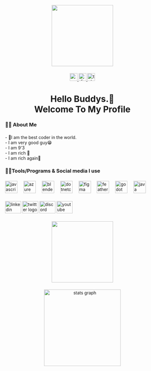 <div align="center">
  <img height="200" src="https://media2.giphy.com/media/v1.Y2lkPTc5MGI3NjExY2FjMDd4Y2hpc2I5cjMybHVyd3R5dGttNmxsN25ibHR5NW93MTR3byZlcD12MV9pbnRlcm5hbF9naWZfYnlfaWQmY3Q9Zw/WbDhQjgBrpUuk/giphy.gif"  />
</div>

###

<div align="center">
  <a href="https://www.youtube.com/@CerealPuffer" target="_blank">
    <img src="https://img.shields.io/static/v1?message=Youtube&logo=youtube&label=&color=FF0000&logoColor=white&labelColor=&style=for-the-badge" height="25" alt="youtube logo"  />
  </a>
  <a href="https://discord.com/users/877997694352764948" target="_blank">
    <img src="https://img.shields.io/static/v1?message=Discord&logo=discord&label=&color=7289DA&logoColor=white&labelColor=&style=for-the-badge" height="25" alt="discord logo"  />
  </a>
  <a href="https://t.me/qrexotwy" target="_blank">
    <img src="https://img.shields.io/static/v1?message=Telegram&logo=telegram&label=&color=2CA5E0&logoColor=white&labelColor=&style=for-the-badge" height="25" alt="telegram logo"  />
  </a>
</div>

###

<h1 align="center">Hello Buddys.👋<br>Welcome To My Profile</h1>

###

<h3 align="left">👩‍💻  About Me</h3>

###

<p align="left">- 🥇I am the best coder in the world.<br>- I am very good guy😁<br>- I am 9'3 <br>- I am rich 🤑<br>- I am rich again💸</p>

###

<h3 align="left">🧑‍💻Tools/Programs & Social media I use</h3>

###

<div align="left">
  <img src="https://cdn.jsdelivr.net/gh/devicons/devicon/icons/javascript/javascript-original.svg" height="40" alt="javascript logo"  />
  <img width="12" />
  <img src="https://cdn.jsdelivr.net/gh/devicons/devicon/icons/azure/azure-original.svg" height="40" alt="azure logo"  />
  <img width="12" />
  <img src="https://cdn.jsdelivr.net/gh/devicons/devicon/icons/blender/blender-original.svg" height="40" alt="blender logo"  />
  <img width="12" />
  <img src="https://cdn.jsdelivr.net/gh/devicons/devicon/icons/dotnetcore/dotnetcore-original.svg" height="40" alt="dotnetcore logo"  />
  <img width="12" />
  <img src="https://cdn.jsdelivr.net/gh/devicons/devicon/icons/figma/figma-original.svg" height="40" alt="figma logo"  />
  <img width="12" />
  <img src="https://cdn.jsdelivr.net/gh/devicons/devicon/icons/feathersjs/feathersjs-original.svg" height="40" alt="feathersjs logo"  />
  <img width="12" />
  <img src="https://cdn.jsdelivr.net/gh/devicons/devicon/icons/godot/godot-original.svg" height="40" alt="godot logo"  />
  <img width="12" />
  <img src="https://cdn.jsdelivr.net/gh/devicons/devicon/icons/java/java-original.svg" height="40" alt="java logo"  />
</div>

###

<div align="left">
  <img src="https://raw.githubusercontent.com/maurodesouza/profile-readme-generator/master/src/assets/icons/social/linkedin/default.svg" width="52" height="40" alt="linkedin logo"  />
  <img src="https://raw.githubusercontent.com/maurodesouza/profile-readme-generator/master/src/assets/icons/social/twitter/default.svg" width="52" height="40" alt="twitter logo"  />
  <img src="https://raw.githubusercontent.com/maurodesouza/profile-readme-generator/master/src/assets/icons/social/discord/default.svg" width="52" height="40" alt="discord logo"  />
  <img src="https://raw.githubusercontent.com/maurodesouza/profile-readme-generator/master/src/assets/icons/social/youtube/default.svg" width="52" height="40" alt="youtube logo"  />
</div>

###

<div align="center">
  <img height="200" src="https://media0.giphy.com/media/v1.Y2lkPTc5MGI3NjExeXMyMmMxdHozNHBwZTl6MG9kaXI0dXNydG84eXE4c3N4eDEyZThyNiZlcD12MV9pbnRlcm5hbF9naWZfYnlfaWQmY3Q9Zw/xThuW1N2Qe6OLKpfgI/giphy.gif"  />
</div>

###

<div align="center">
  <img src="https://github-readme-stats.vercel.app/api?username=qrexotwy&hide_title=false&hide_rank=false&show_icons=true&include_all_commits=true&count_private=true&disable_animations=false&theme=radical&locale=en&hide_border=false&order=1" height="250" alt="stats graph"  />
</div>

###
